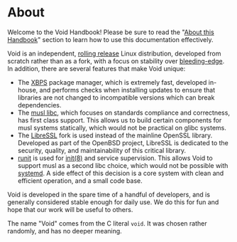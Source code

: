# About

Welcome to the Void Handbook! Please be sure to read the "[About this
Handbook](../about-handbook/index.md)" section to learn how to use this
documentation effectively.

Void is an independent, [rolling
release](https://en.wikipedia.org/wiki/Rolling_release) Linux distribution,
developed from scratch rather than as a fork, with a focus on stability over
[bleeding-edge](https://en.wikipedia.org/wiki/Bleeding_edge_technology). In
addition, there are several features that make Void unique:

- The [XBPS](https://github.com/void-linux/xbps) package manager, which is
   extremely fast, developed in-house, and performs checks when installing
   updates to ensure that libraries are not changed to incompatible versions
   which can break dependencies.
- The [musl libc](https://musl.libc.org/), which focuses on standards compliance
   and correctness, has first class support. This allows us to build certain
   components for musl systems statically, which would not be practical on glibc
   systems.
- The [LibreSSL](https://www.libressl.org/) fork is used instead of the mainline
   OpenSSL library. Developed as part of the OpenBSD project, LibreSSL is
   dedicated to the security, quality, and maintainability of this critical
   library.
- [runit](../config/services/index.md) is used for
   [init(8)](https://man.voidlinux.org/init.8) and service supervision. This
   allows Void to support musl as a second libc choice, which would not be
   possible with [systemd](https://www.freedesktop.org/wiki/Software/systemd/).
   A side effect of this decision is a core system with clean and efficient
   operation, and a small code base.

Void is developed in the spare time of a handful of developers, and is generally
considered stable enough for daily use. We do this for fun and hope that our
work will be useful to others.

The name "Void" comes from the C literal `void`. It was chosen rather randomly,
and has no deeper meaning.
